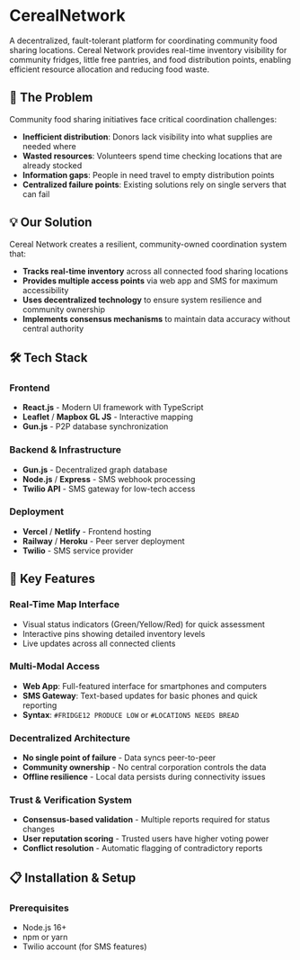 # CerealNetwork

A decentralized, fault-tolerant platform for coordinating community food sharing locations. Cereal Network provides real-time inventory visibility for community fridges, little free pantries, and food distribution points, enabling efficient resource allocation and reducing food waste.

## 🎯 The Problem

Community food sharing initiatives face critical coordination challenges:
- **Inefficient distribution**: Donors lack visibility into what supplies are needed where
- **Wasted resources**: Volunteers spend time checking locations that are already stocked
- **Information gaps**: People in need travel to empty distribution points
- **Centralized failure points**: Existing solutions rely on single servers that can fail

## 💡 Our Solution

Cereal Network creates a resilient, community-owned coordination system that:
- **Tracks real-time inventory** across all connected food sharing locations
- **Provides multiple access points** via web app and SMS for maximum accessibility
- **Uses decentralized technology** to ensure system resilience and community ownership
- **Implements consensus mechanisms** to maintain data accuracy without central authority

## 🛠️ Tech Stack

### Frontend
- **React.js** - Modern UI framework with TypeScript
- **Leaflet** / **Mapbox GL JS** - Interactive mapping
- **Gun.js** - P2P database synchronization

### Backend & Infrastructure
- **Gun.js** - Decentralized graph database
- **Node.js** / **Express** - SMS webhook processing
- **Twilio API** - SMS gateway for low-tech access

### Deployment
- **Vercel** / **Netlify** - Frontend hosting
- **Railway** / **Heroku** - Peer server deployment
- **Twilio** - SMS service provider

## 🚀 Key Features

### Real-Time Map Interface
- Visual status indicators (Green/Yellow/Red) for quick assessment
- Interactive pins showing detailed inventory levels
- Live updates across all connected clients

### Multi-Modal Access
- **Web App**: Full-featured interface for smartphones and computers
- **SMS Gateway**: Text-based updates for basic phones and quick reporting
- **Syntax**: `#FRIDGE12 PRODUCE LOW` or `#LOCATION5 NEEDS BREAD`

### Decentralized Architecture
- **No single point of failure** - Data syncs peer-to-peer
- **Community ownership** - No central corporation controls the data
- **Offline resilience** - Local data persists during connectivity issues

### Trust & Verification System
- **Consensus-based validation** - Multiple reports required for status changes
- **User reputation scoring** - Trusted users have higher voting power
- **Conflict resolution** - Automatic flagging of contradictory reports

## 📋 Installation & Setup

### Prerequisites
- Node.js 16+ 
- npm or yarn
- Twilio account (for SMS features)
